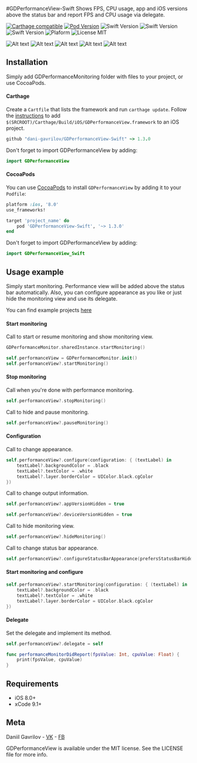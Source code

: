 #GDPerformanceView-Swift
Shows FPS, CPU usage, app and iOS versions above the status bar and report FPS and CPU usage via delegate.

[![Carthage compatible](https://img.shields.io/badge/Carthage-compatible-brightgreen.svg)](https://github.com/Carthage/Carthage) 
[![Pod Version](https://img.shields.io/badge/Pod-1.3.0-6193DF.svg)](https://cocoapods.org/)
![Swift Version](https://img.shields.io/badge/xCode-9.1+-blue.svg)
![Swift Version](https://img.shields.io/badge/iOS-8.0+-blue.svg) 
![Swift Version](https://img.shields.io/badge/Swift-4.0+-orange.svg)
![Plaform](https://img.shields.io/badge/Platform-iOS-lightgrey.svg)
![License MIT](https://img.shields.io/badge/License-MIT-lightgrey.svg) 

![Alt text](https://github.com/dani-gavrilov/GDPerformanceView-Swift/blob/master/performance_view.PNG?raw=true "Example PNG")
![Alt text](https://github.com/dani-gavrilov/GDPerformanceView-Swift/blob/master/performance_view_2.PNG?raw=true "Example PNG")
![Alt text](https://github.com/dani-gavrilov/GDPerformanceView-Swift/blob/master/performance_view_3.PNG?raw=true "Example PNG")
![Alt text](https://github.com/dani-gavrilov/GDPerformanceView-Swift/blob/master/performance_view_4.PNG?raw=true "Example PNG")
![Alt text](https://github.com/dani-gavrilov/GDPerformanceView-Swift/blob/master/performance_view_5.PNG?raw=true "Example PNG")

## Installation
Simply add GDPerformanceMonitoring folder with files to your project, or use CocoaPods.

#### Carthage
Create a `Cartfile` that lists the framework and run `carthage update`. Follow the [instructions](https://github.com/Carthage/Carthage#if-youre-building-for-ios) to add `$(SRCROOT)/Carthage/Build/iOS/GDPerformanceView.framework` to an iOS project.

```ruby
github "dani-gavrilov/GDPerformanceView-Swift" ~> 1.3.0
```
Don't forget to import GDPerformanceView by adding: 

```swift
import GDPerformanceView
```

#### CocoaPods
You can use [CocoaPods](http://cocoapods.org/) to install `GDPerformanceView` by adding it to your `Podfile`:

```ruby
platform :ios, '8.0'
use_frameworks!

target 'project_name' do
	pod 'GDPerformanceView-Swift', '~> 1.3.0'
end
```
Don't forget to import GDPerformanceView by adding: 

```swift
import GDPerformanceView_Swift
```

## Usage example

Simply start monitoring. Performance view will be added above the status bar automatically.
Also, you can configure appearance as you like or just hide the monitoring view and use its delegate.

You can find example projects [here](https://github.com/dani-gavrilov/GDPerformanceViewExamples)

#### Start monitoring

Call to start or resume monitoring and show monitoring view.

```swift
GDPerformanceMonitor.sharedInstance.startMonitoring()
```

```swift
self.performanceView = GDPerformanceMonitor.init()
self.performanceView?.startMonitoring()
```

#### Stop monitoring

Call when you're done with performance monitoring.

```swift
self.performanceView?.stopMonitoring()
```

Call to hide and pause monitoring.

```swift
self.performanceView?.pauseMonitoring()
```

#### Configuration

Call to change appearance.

```swift
self.performanceView?.configure(configuration: { (textLabel) in
	textLabel?.backgroundColor = .black
	textLabel?.textColor = .white
	textLabel?.layer.borderColor = UIColor.black.cgColor
})
```

Call to change output information.

```swift
self.performanceView?.appVersionHidden = true

self.performanceView?.deviceVersionHidden = true
```

Call to hide monitoring view.

```swift
self.performanceView?.hideMonitoring()
```

Call to change status bar appearance.

```swift
self.performanceView?.configureStatusBarAppearance(prefersStatusBarHidden: false, preferredStatusBarStyle: .lightContent)
```

#### Start monitoring and configure

```swift
self.performanceView?.startMonitoring(configuration: { (textLabel) in
	textLabel?.backgroundColor = .black
	textLabel?.textColor = .white
	textLabel?.layer.borderColor = UIColor.black.cgColor
})
```

#### Delegate

Set the delegate and implement its method.

```swift
self.performanceView?.delegate = self
```

```swift
func performanceMonitorDidReport(fpsValue: Int, cpuValue: Float) {
	print(fpsValue, cpuValue)
}
```

## Requirements
- iOS 8.0+
- xCode 9.1+


## Meta

Daniil Gavrilov - [VK](https://vk.com/dani_gavrilov) - [FB](https://www.facebook.com/danigavrilov)

GDPerformanceView is available under the MIT license. See the LICENSE file for more info.
